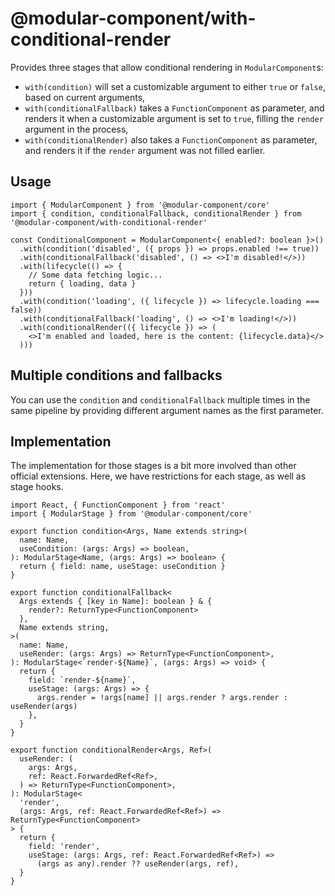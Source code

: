 # @modular-component/with-conditional-render

Provides three stages that allow conditional rendering in `ModularComponent`s:

- `with(condition)` will set a customizable argument to either `true` or `false`, based
  on current arguments,
- `with(conditionalFallback)` takes a `FunctionComponent` as parameter, and
  renders it when a customizable argument is set to `true`, filling the `render` argument in the process,
- `with(conditionalRender)` also takes a `FunctionComponent` as parameter, and
  renders it if the `render` argument was not filled earlier.

## Usage

```tsx
import { ModularComponent } from '@modular-component/core'
import { condition, conditionalFallback, conditionalRender } from '@modular-component/with-conditional-render'

const ConditionalComponent = ModularComponent<{ enabled?: boolean }>()
  .with(condition('disabled', ({ props }) => props.enabled !== true))
  .with(conditionalFallback('disabled', () => <>I'm disabled!</>))
  .with(lifecycle(() => {
    // Some data fetching logic...
    return { loading, data }
  }))
  .with(condition('loading', ({ lifecycle }) => lifecycle.loading === false))
  .with(conditionalFallback('loading', () => <>I'm loading!</>))
  .with(conditionalRender(({ lifecycle }) => (
    <>I'm enabled and loaded, here is the content: {lifecycle.data}</>
  )))
```

## Multiple conditions and fallbacks

You can use the `condition` and `conditionalFallback` multiple times in the same pipeline by providing different
argument names as the first parameter.

## Implementation

The implementation for those stages is a bit more involved than other official extensions. Here, we have restrictions
for each stage, as well as stage hooks.

```tsx
import React, { FunctionComponent } from 'react'
import { ModularStage } from '@modular-component/core'

export function condition<Args, Name extends string>(
  name: Name,
  useCondition: (args: Args) => boolean,
): ModularStage<Name, (args: Args) => boolean> {
  return { field: name, useStage: useCondition }
}

export function conditionalFallback<
  Args extends { [key in Name]: boolean } & {
    render?: ReturnType<FunctionComponent>
  },
  Name extends string,
>(
  name: Name,
  useRender: (args: Args) => ReturnType<FunctionComponent>,
): ModularStage<`render-${Name}`, (args: Args) => void> {
  return {
    field: `render-${name}`,
    useStage: (args: Args) => {
      args.render = !args[name] || args.render ? args.render : useRender(args)
    },
  }
}

export function conditionalRender<Args, Ref>(
  useRender: (
    args: Args,
    ref: React.ForwardedRef<Ref>,
  ) => ReturnType<FunctionComponent>,
): ModularStage<
  'render',
  (args: Args, ref: React.ForwardedRef<Ref>) => ReturnType<FunctionComponent>
> {
  return {
    field: 'render',
    useStage: (args: Args, ref: React.ForwardedRef<Ref>) =>
      (args as any).render ?? useRender(args, ref),
  }
}
```
